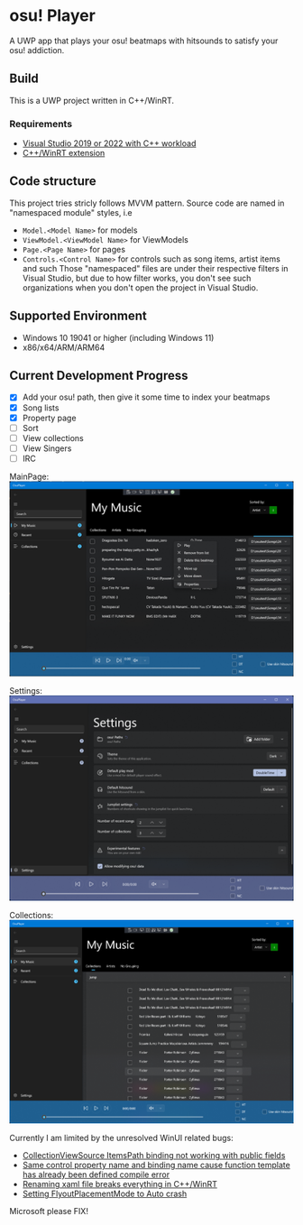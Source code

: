 # osu! Player
A UWP app that plays your osu! beatmaps with hitsounds to satisfy your osu! addiction.

## Build
This is a UWP project written in C++/WinRT. 

### Requirements
- [Visual Studio 2019 or 2022 with C++ workload](https://visualstudio.microsoft.com/vs/)
- [C++/WinRT extension](https://marketplace.visualstudio.com/items?itemName=CppWinRTTeam.cppwinrt101804264)

## Code structure
This project tries stricly follows MVVM pattern. 
Source code are named in "namespaced module" styles, i.e 
- `Model.<Model Name>` for models
- `ViewModel.<ViewModel Name>` for ViewModels
- `Page.<Page Name>` for pages
- `Controls.<Control Name>` for controls such as song items, artist items and such 
Those "namespaced" files are under their respective filters in Visual Studio, but due to how filter works, 
you don't see such organizations when you don't open the project in Visual Studio.

## Supported Environment
- Windows 10 19041 or higher (including Windows 11)
- x86/x64/ARM/ARM64

## Current Development Progress
- [x] Add your osu! path, then give it some time to index your beatmaps
- [x] Song lists
- [x] Property page
- [ ] Sort
- [ ] View collections
- [ ] View Singers
- [ ] IRC

MainPage:
![](screenshots/MainPage.png)


Settings:
![](screenshots/Settings.png)

Collections:
![](screenshots/Collections.png)

Currently I am limited by the unresolved WinUI related bugs:
- [CollectionViewSource ItemsPath binding not working with public fields](https://github.com/microsoft/microsoft-ui-xaml/issues/6619)
- [Same control property name and binding name cause function template has already been defined compile error](https://github.com/microsoft/microsoft-ui-xaml/issues/7313)
- [Renaming xaml file breaks everything in C++/WinRT](https://github.com/microsoft/microsoft-ui-xaml/issues/7365)
- [Setting FlyoutPlacementMode to Auto crash](https://github.com/microsoft/microsoft-ui-xaml/issues/7384)

Microsoft please FIX!
